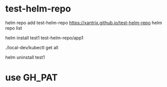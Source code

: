 # test-helm-repo

helm repo add test-helm-repo https://xantrix.github.io/test-helm-repo
helm repo list

helm install test1 test-helm-repo/app1

./local-dev/kubectl get all

helm uninstall test1

# use GH_PAT
